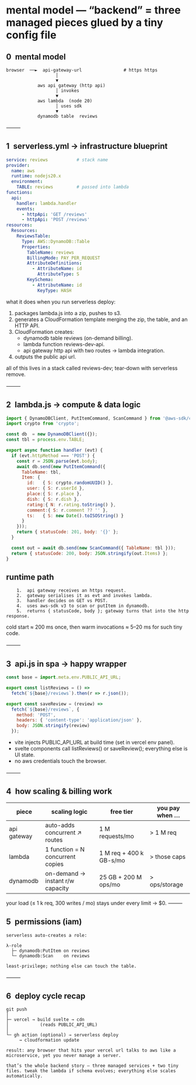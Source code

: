 # mental model — “backend” = three managed pieces glued by a tiny config file

## 0 mental model

```
browser  ──►  api-gateway-url                # https https
                   │
                   ▼
            aws api gateway (http api)
                   │ invokes
                   ▼
            aws lambda  (node 20)
                   │ uses sdk
                   ▼
            dynamodb table  reviews
```

⸻

## 1 serverless.yml → infrastructure blueprint

```yaml
service: reviews           # stack name
provider:
  name: aws
  runtime: nodejs20.x
  environment:
    TABLE: reviews         # passed into lambda
functions:
  api:
    handler: lambda.handler
    events:
      - httpApi: 'GET /reviews'
      - httpApi: 'POST /reviews'
resources:
  Resources:
    ReviewsTable:
      Type: AWS::DynamoDB::Table
      Properties:
        TableName: reviews
        BillingMode: PAY_PER_REQUEST
        AttributeDefinitions:
          - AttributeName: id
            AttributeType: S
        KeySchema:
          - AttributeName: id
            KeyType: HASH

```

what it does when you run serverless deploy:

1. packages lambda.js into a zip, pushes to s3.
2. generates a CloudFormation template merging the zip, the table, and an HTTP API.
3. CloudFormation creates:
   - dynamodb table reviews (on-demand billing).
   - lambda function reviews-dev-api.
   - api gateway http api with two routes → lambda integration.
4. outputs the public api url.

all of this lives in a stack called reviews-dev; tear-down with serverless remove.

⸻

## 2 lambda.js → compute & data logic

```js
import { DynamoDBClient, PutItemCommand, ScanCommand } from '@aws-sdk/client-dynamodb';
import crypto from 'crypto';

const db  = new DynamoDBClient({});
const tbl = process.env.TABLE;

export async function handler (evt) {
  if (evt.httpMethod === 'POST') {
    const r = JSON.parse(evt.body);
    await db.send(new PutItemCommand({
      TableName: tbl,
      Item: {
        id:   { S: crypto.randomUUID() },
        user: { S: r.userId },
        place:{ S: r.place },
        dish: { S: r.dish },
        rating:{ N: r.rating.toString() },
        comment:{ S: r.comment ?? '' },
        ts:   { S: new Date().toISOString() }
      }
    }));
    return { statusCode: 201, body: '{}' };
  }

  const out = await db.send(new ScanCommand({ TableName: tbl }));
  return { statusCode: 200, body: JSON.stringify(out.Items) };
}
```

## runtime path

```
	1.	api gateway receives an https request.
	2.	gateway serialises it as evt and invokes lambda.
	3.	handler decides on GET vs POST.
	4.	uses aws-sdk v3 to scan or putItem in dynamodb.
	5.	returns { statusCode, body }; gateway turns that into the http response.
```

cold start ≈ 200 ms once, then warm invocations ≈ 5–20 ms for such tiny code.

⸻

## 3 api.js in spa → happy wrapper

```js
const base = import.meta.env.PUBLIC_API_URL;

export const listReviews = () =>
  fetch(`${base}/reviews`).then(r => r.json());

export const saveReview = (review) =>
  fetch(`${base}/reviews`, {
    method: 'POST',
    headers: { 'content-type': 'application/json' },
    body: JSON.stringify(review)
  });

```

- vite injects PUBLIC_API_URL at build time (set in vercel env panel).
- svelte components call listReviews() or saveReview(); everything else is UI state.
- no aws credentials touch the browser.

⸻

## 4 how scaling & billing work

| piece | scaling logic | free tier | you pay when … |
|-------|---------------|-----------|----------------|
| api gateway | auto-adds concurrent  ↗ routes | 1 M requests/mo | > 1 M req |
| lambda | 1 function = N concurrent copies | 1 M req + 400 k GB-s/mo | > those caps |
| dynamodb | on-demand → instant r/w capacity | 25 GB + 200 M ops/mo | > ops/storage |

your load (≤ 1 k req, 300 writes / mo) stays under every limit → $0.
⸻

## 5 permissions (iam)

```
serverless auto-creates a role:

λ-role
  ├─ dynamodb:PutItem on reviews
  └─ dynamodb:Scan    on reviews

least-privilege; nothing else can touch the table.

```
⸻

## 6 deploy cycle recap

```
git push
│
├─ vercel → build svelte → cdn
│            (reads PUBLIC_API_URL)
│
└─ gh action (optional) → serverless deploy
     → cloudformation update

result: any browser that hits your vercel url talks to aws like a microservice, yet you never manage a server.

that’s the whole backend story — three managed services + two tiny files. tweak the lambda if schema evolves; everything else scales automatically.
```